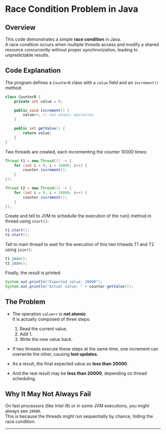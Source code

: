 # Race Condition Problem in Java

## Overview
This code demonstrates a simple **race condition** in Java.  
A race condition occurs when multiple threads access and modify a shared resource concurrently without proper synchronization, leading to unpredictable results.

## Code Explanation
The program defines a `CounterB` class with a `value` field and an `increment()` method:

```java
class CounterB {
    private int value = 0;

    public void increment() {
        value++; // non-atomic operation
    }

    public int getValue() {
        return value;
    }
}
```

Two threads are created, each incrementing the counter 10000 times:

```java
Thread t1 = new Thread(() -> {
    for (int i = 0; i < 10000; i++) {
        counter.increment();
    }
});

Thread t2 = new Thread(() -> {
    for (int i = 0; i < 10000; i++) {
        counter.increment();
    }
});
```

Create and tell to JVM to schedulle the execution of the run() method in thread using `start()`:

```java
t1.start();
t2.start();
```

Tell to main thread to wait for the execution of this two trheads T1 and T2 using `join()`:

```java
t1.join();
t2.join();
```

Finally, the result is printed:

```java
System.out.println("Expected value: 20000");
System.out.println("Actual value: " + counter.getValue());
```

## The Problem
- The operation `value++` is **not atomic**.  
  It is actually composed of three steps:
  1. Read the current value.
  2. Add 1.
  3. Write the new value back.

- If two threads execute these steps at the same time, one increment can overwrite the other, causing **lost updates**.

- As a result, the final expected value as **less than 20000**.
- And the real result may be **less than 20000**, depending on thread scheduling.

## Why It May Not Always Fail
On fast processors (like Intel i9) or in some JVM executions, you might always see `20000`.  
This is because the threads might run sequentially by chance, hiding the race condition.

---
